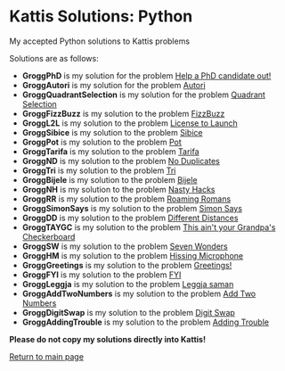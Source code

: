 # Kattis Solutions: Python

My accepted Python solutions to Kattis problems <br>

Solutions are as follows: <br>
* **GroggPhD** is my solution for the problem [Help a PhD candidate out!](https://open.kattis.com/problems/helpaphd) <br>
* **GroggAutori** is my solution for the problem [Autori](https://open.kattis.com/problems/autori) <br>
* **GroggQuadrantSelection** is my solution for the problem [Quadrant Selection](https://open.kattis.com/problems/quadrant) <br>
* **GroggFizzBuzz** is my solution to the problem [FizzBuzz](https://open.kattis.com/problems/fizzbuzz) <br>
* **GroggL2L** is my solution to the problem [License to Launch](https://open.kattis.com/problems/licensetolaunch) <br>
* **GroggSibice** is my solution to the problem [Sibice](https://open.kattis.com/problems/sibice) <br>
* **GroggPot** is my solution to the problem [Pot](https://open.kattis.com/problems/pot) <br>
* **GroggTarifa** is my solution to the problem [Tarifa](https://open.kattis.com/problems/tarifa) <br>
* **GroggND** is my solution to the problem [No Duplicates](https://open.kattis.com/problems/nodup) <br>
* **GroggTri** is my solution to the problem [Tri](https://open.kattis.com/problems/tri) <br>
* **GroggBijele** is my solution to the problem [Bijele](https://open.kattis.com/problems/bijele) <br>
* **GroggNH** is my solution to the problem [Nasty Hacks](https://open.kattis.com/problems/nastyhacks) <br>
* **GroggRR** is my solution to the problem [Roaming Romans](https://open.kattis.com/problems/romans) <br>
* **GroggSimonSays** is my solution to the problem [Simon Says](https://open.kattis.com/problems/simonsays) <br>
* **GroggDD** is my solution to the problem [Different Distances](https://open.kattis.com/problems/differentdistances) <br>
* **GroggTAYGC** is my solution to the problem [This ain't your Grandpa's Checkerboard](https://open.kattis.com/problems/thisaintyourgrandpascheckerboard) <br>
* **GroggSW** is my solution to the problem [Seven Wonders](https://open.kattis.com/problems/sevenwonders) <br>
* **GroggHM** is my solution to the problem [Hissing Microphone](https://open.kattis.com/problems/hissingmicrophone) <br>
* **GroggGreetings** is my solution to the problem [Greetings!](https://open.kattis.com/problems/greetings2) <br>
* **GroggFYI** is my solution to the problem [FYI](https://open.kattis.com/problems/fyi) <br>
* **GroggLeggja** is my solution to the problem [Leggja saman](https://open.kattis.com/problems/leggjasaman) <br>
* **GroggAddTwoNumbers** is my solution to the problem [Add Two Numbers](https://open.kattis.com/problems/addtwonumbers) <br>
* **GroggDigitSwap** is my solution to the problem [Digit Swap](https://open.kattis.com/problems/digitswap) <br>
* **GroggAddingTrouble** is my solution to the problem [Adding Trouble](https://open.kattis.com/problems/addingtrouble) <br>

**Please do not copy my solutions directly into Kattis!** <br>

[Return to main page](https://github.com/ngrogg/kattis-solutions/tree/master)
